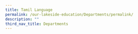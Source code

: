 ```yaml
---
title: Tamil Language
permalink: /our-lakeside-education/Departments/permalink/
description: ""
third_nav_title: Departments
---
```

